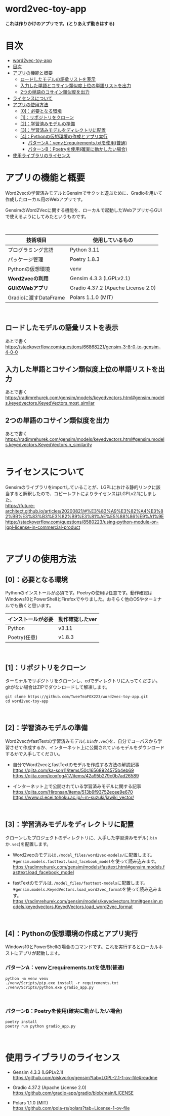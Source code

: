 # word2vec-toy-app
**これは作りかけのアプリです。(とりあえず動きはする)**

# 目次
- [word2vec-toy-app](#word2vec-toy-app)
- [目次](#目次)
- [アプリの機能と概要](#アプリの機能と概要)
  - [ロードしたモデルの語彙リストを表示](#ロードしたモデルの語彙リストを表示)
  - [入力した単語とコサイン類似度上位の単語リストを出力](#入力した単語とコサイン類似度上位の単語リストを出力)
  - [2つの単語のコサイン類似度を出力](#2つの単語のコサイン類似度を出力)
- [ライセンスについて](#ライセンスについて)
- [アプリの使用方法](#アプリの使用方法)
  - [\[0\]：必要となる環境](#0必要となる環境)
  - [\[1\]：リポジトリをクローン](#1リポジトリをクローン)
  - [\[2\]：学習済みモデルの準備](#2学習済みモデルの準備)
  - [\[3\]：学習済みモデルをディレクトリに配置](#3学習済みモデルをディレクトリに配置)
  - [\[4\]：Pythonの仮想環境の作成とアプリ実行](#4pythonの仮想環境の作成とアプリ実行)
    - [パターンA：venvとrequirements.txtを使用(普通)](#パターンavenvとrequirementstxtを使用普通)
    - [パターンB：Poetryを使用(確実に動かしたい場合)](#パターンbpoetryを使用確実に動かしたい場合)
- [使用ライブラリのライセンス](#使用ライブラリのライセンス)


# アプリの機能と概要
Word2vecの学習済みモデルとGensimでサクッと遊ぶために、Gradioを用いて作成したローカル用のWebアプリです。  
  
GensimのWord2Vecに関する機能を、ローカルで起動したWebアプリからGUIで使えるようにしてみたというものです。  
  
<br>  
  
| 技術項目                          | 使用しているもの             |
| --------------------------------- | ---------------------------- |
| プログラミング言語                | Python 3.11           |
| パッケージ管理        | Poetry 1.8.3                          |
| Pythonの仮想環境                  | venv                         |
| **Word2vecの利用** | Gensim 4.3.3 (LGPLv2.1)                      |
| **GUIのWebアプリ** | Gradio 4.37.2 (Apache License 2.0)                      |
| Gradioに渡すDataFrame | Polars 1.1.0 (MIT) |
  
<br>    

## ロードしたモデルの語彙リストを表示
あとで書く  
https://stackoverflow.com/questions/66868221/gensim-3-8-0-to-gensim-4-0-0  
  
## 入力した単語とコサイン類似度上位の単語リストを出力
あとで書く  
https://radimrehurek.com/gensim/models/keyedvectors.html#gensim.models.keyedvectors.KeyedVectors.most_similar
  
## 2つの単語のコサイン類似度を出力
あとで書く  
https://radimrehurek.com/gensim/models/keyedvectors.html#gensim.models.keyedvectors.KeyedVectors.n_similarity  
<br>    
  
# ライセンスについて
Gensimのライブラリをimportしていることが、LGPLにおける静的リンクに該当すると解釈したので、コピーレフトによりライセンスはLGPLv2.1にしました。  
https://future-architect.github.io/articles/20200821/#%E3%83%A9%E3%82%A4%E3%82%BB%E3%83%B3%E3%82%B9%E3%81%AE%E5%88%86%E9%A1%9E  
https://stackoverflow.com/questions/8580223/using-python-module-on-lgpl-license-in-commercial-product  
  
<br>  
  
# アプリの使用方法 
## [0]：必要となる環境

Pythonのインストールが必須です。Poetryの使用は任意です。動作確認はWindows10とPowerShellとFirefoxでやりました。おそらく他のOSやターミナルでも動くと思います。
  
| インストールが必要 | 動作確認したver |
| ---------------------- | --------------- |
| Python                     | v3.11         |
| Poetry(任意)                | v1.8.3        |
  
<br>  
  
## [1]：リポジトリをクローン
ターミナルでリポジトリをクローンし、cdでディレクトリに入ってください。gitがない場合はZIPでダウンロードして解凍します。
```
git clone https://github.com/TweeTeaFOX223/word2vec-toy-app.git
cd word2vec-toy-app
```
  
<br>  
  
## [2]：学習済みモデルの準備
Word2vecかfastTextの学習済みモデル(`.bin`か`.vec`)を、自分でコーパスから学習させて作成するか、インターネット上に公開されているモデルをダウンロードするかで入手してください。

- 自分でWord2vecとfastTextのモデルを作成する方法の解説記事  
https://qiita.com/ka-son11/items/50c16568924575b4eb69  
https://qiita.com/icoxfog417/items/42a95b279c0b7ad26589  

- インターネット上で公開されている学習済みモデルに関する記事  
https://qiita.com/Hironsan/items/513b9f93752ecee9e670  
https://www.cl.ecei.tohoku.ac.jp/~m-suzuki/jawiki_vector/  
  
<br>  
  
## [3]：学習済みモデルをディレクトリに配置
クローンしたプロジェクトのディレクトリに、入手した学習済みモデル(`.bin`か`.vec`)を配置します。

- Word2vecのモデルは`./model_files/word2vec-models/`に配置します。※`gensim.models.fasttext.load_facebook_model`を使って読み込みます。  
https://radimrehurek.com/gensim/models/fasttext.html#gensim.models.fasttext.load_facebook_model  
  
- fastTextのモデルは`./model_files/fasttext-models`に配置します。※`gensim.models.KeyedVectors.load_word2vec_format`を使って読み込みます。  
https://radimrehurek.com/gensim/models/keyedvectors.html#gensim.models.keyedvectors.KeyedVectors.load_word2vec_format  

  
<br>  
  
## [4]：Pythonの仮想環境の作成とアプリ実行
Windows10とPowerShellの場合のコマンドです。これを実行するとローカルホストにアプリが起動します。  

### パターンA：venvとrequirements.txtを使用(普通)
```
python -m venv venv
./venv/Scripts/pip.exe install -r requirements.txt
./venv/Scripts/python.exe gradio_app.py
```
  
<br>  
  
### パターンB：Poetryを使用(確実に動かしたい場合)
```
poetry install
poetry run python gradio_app.py
```
  
<br>  
  
# 使用ライブラリのライセンス

- Gensim 4.3.3 (LGPLv2.1)  
https://github.com/piskvorky/gensim?tab=LGPL-2.1-1-ov-file#readme

- Gradio 4.37.2 (Apache License 2.0)  
https://github.com/gradio-app/gradio/blob/main/LICENSE

- Polars 1.1.0 (MIT)  
https://github.com/pola-rs/polars?tab=License-1-ov-file